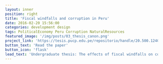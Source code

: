 ```yaml
---
layout: inner
position: right
title: 'Fiscal windfalls and corruption in Peru'
date: 2016-02-20 15:56:00
categories: development design
tags: PoliticalEconomy Peru Corruption NaturalResources
featured_image: '/img/posts/03_thesis_canon.png'
project_link: 'https://tesis.pucp.edu.pe/repositorio/handle/20.500.12404/14818'
button_text: 'Read the paper'
button_icon: 'flask'
lead_text: 'Undergraduate thesis: The effects of fiscal windfalls on corrruption and selection into politics: evidence from the Peruvian commodity boom (2003-2014) ﻿'
---
```

